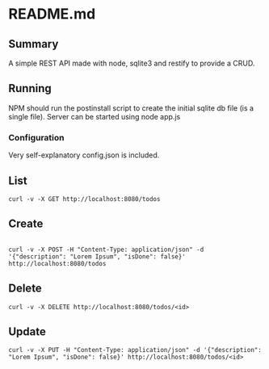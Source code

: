 README.md
=========

## Summary

A simple REST API made with node, sqlite3 and restify to provide a CRUD.

## Running

NPM should run the postinstall script to create the initial sqlite db file (is a single file).
Server can be started using node app.js

### Configuration

Very self-explanatory config.json is included.

## List

```cURL
curl -v -X GET http://localhost:8080/todos
```

## Create

```cURL

curl -v -X POST -H "Content-Type: application/json" -d '{"description": "Lorem Ipsum", "isDone": false}' http://localhost:8080/todos

```

## Delete

```cURL
curl -v -X DELETE http://localhost:8080/todos/<id>
```

## Update

```cURL
curl -v -X PUT -H "Content-Type: application/json" -d '{"description": "Lorem Ipsum", "isDone": false}' http://localhost:8080/todos/<id>
```